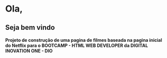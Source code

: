 # Ola,

## Seja bem vindo

#### Projeto de construção de uma pagina de filmes baseada na pagina inicial do Netflix para o BOOTCAMP - HTML WEB DEVELOPER da DIGITAL INOVATION ONE - DIO

